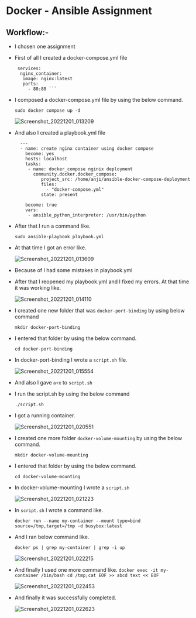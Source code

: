 # Docker - Ansible Assignment 


## Workflow:-

*  I chosen one assignment 

*  First of all I created a docker-compose.yml file
    
    ```version: "3.3"
     services:
      nginx_container:
       image: nginx:latest
       ports:
         - 80:80 ```

*  I composed a docker-compose.yml file by using the below command.
  
      `sudo docker compose up -d` 
    
    ![Screenshot_20221201_013209](https://user-images.githubusercontent.com/116748521/204896855-9fa4aa82-aba4-48d7-a36c-e00cc76082df.png)



*  And also I created a playbook.yml file

         ---
         - name: create nginx container using docker compose
           become: yes
           hosts: localhost
           tasks:
            - name: docker_compose nginix deployment
              community.docker.docker_compose:
                 project_src: /home/anji/ansible-docker-compose-deployment
                 files:
                   - "docker-compose.yml"
                 state: present

           become: true
           vars:
            - ansible_python_interpreter: /usr/bin/python
	


*  After that I run a command like.

    ``` sudo ansible-playbook playbook.yml ```

*  At that time I got an error like.

    ![Screenshot_20221201_013609](https://user-images.githubusercontent.com/116748521/204897622-c66b2ec5-4205-4199-a333-670b99e19406.png)

*  Because of I had some mistakes in playbook.yml 

*  After that I reopened my playbook.yml and I fixed my errors. At that
   time it was working like.

    ![Screenshot_20221201_014110](https://user-images.githubusercontent.com/116748521/204898482-672ce51d-ae73-40b3-82f0-b9cc947f5df3.png)

*  I created one new folder that was ```docker-port-binding``` by using below command 

     ``` mkdir docker-port-binding ```
    
*  I entered that folder by using the below command.

    ``` cd docker-port-binding ```

*  In docker-port-binding I wrote a ```script.sh``` file.

    ![Screenshot_20221201_015554](https://user-images.githubusercontent.com/116748521/204901009-4364f1ab-98db-4650-8467-02fd454046f3.png)

*  And also I gave  ``` a+x ```  to ``` script.sh ```
 
*  I run the script.sh by using the below command
   
     ``` ./script.sh  ```

*  I got a running container.

     ![Screenshot_20221201_020551](https://user-images.githubusercontent.com/116748521/204902894-78aede12-73ef-470b-b81b-4d118b7db7d6.png)

*  I created one more folder ``` docker-volume-mounting ``` by using the below command.
      
      ``` mkdir docker-volume-mounting ```

*  I entered that folder by using the below command.
 
     ``` cd docker-volume-mounting ```

*  In docker-volume-mounting I wrote a ``` script.sh ```

     ![Screenshot_20221201_021223](https://user-images.githubusercontent.com/116748521/204903907-d54e6514-b43c-4179-9a20-474d26e9b13e.png)


*  In ``` script.sh ``` I wrote a command like.

     ``` docker run --name my-container --mount type=bind source=/tmp,target=/tmp -d busybox:latest ```

*  And I ran below command like.

     ``` docker ps | grep my-container | grep -i up ```
       
     ![Screenshot_20221201_022215](https://user-images.githubusercontent.com/116748521/204905608-f926f09a-80f6-4c1f-a24f-7e6d33e1bbad.png)

*  And finally I used one more command like.
     ``` docker exec -it my-container /bin/bash cd /tmp;cat EOF >> abcd text << EOF ```
     
     ![Screenshot_20221201_022453](https://user-images.githubusercontent.com/116748521/204906061-4a2e3b27-edd7-43ab-a7ac-11fff19f9813.png)

*  And finally it was successfully completed.

      ![Screenshot_20221201_022623](https://user-images.githubusercontent.com/116748521/204906524-e821dd26-51a3-49b6-bc94-85e7063a5884.png)


